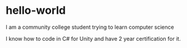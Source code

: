 # hello-world
I am a community college student trying to learn computer science

I know how to code in C# for Unity and have 2 year certification for it.

